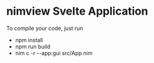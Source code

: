 # nimview Svelte  Application

To compile your code, just run
- npm install
- npm run build
- nim c -r --app:gui src/App.nim
